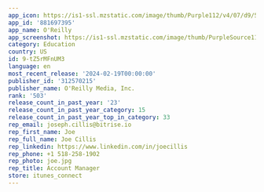 ```yaml
---
app_icon: https://is1-ssl.mzstatic.com/image/thumb/Purple112/v4/07/d9/50/07d950d6-87f0-6a5c-b891-51c19130afdb/AppIcon-0-1x_U007emarketing-0-7-0-85-220-0.png/1024x1024bb.png
app_id: '881697395'
app_name: O'Reilly
app_screenshot: https://is1-ssl.mzstatic.com/image/thumb/PurpleSource116/v4/22/ea/cb/22eacb01-8910-e59c-2747-b1d41c7a1141/2d94f7ad-99d1-4dab-b6d9-5cf1f1f61b78_iPhone12-01.png/1284x2778bb.png
category: Education
country: US
id: 9-tZ5rMFnUM3
language: en
most_recent_release: '2024-02-19T00:00:00'
publisher_id: '312570215'
publisher_name: O'Reilly Media, Inc.
rank: '503'
release_count_in_past_year: '23'
release_count_in_past_year_category: 15
release_count_in_past_year_top_in_category: 33
rep_email: joseph.cillis@bitrise.io
rep_first_name: Joe
rep_full_name: Joe Cillis
rep_linkedin: https://www.linkedin.com/in/joecillis
rep_phone: +1 518-258-1902
rep_photo: joe.jpg
rep_title: Account Manager
store: itunes_connect
---
```

